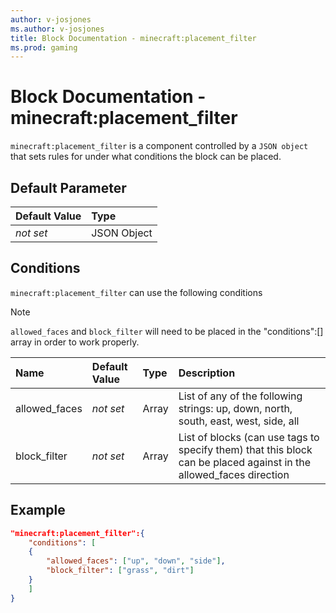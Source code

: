```yaml
---
author: v-josjones
ms.author: v-josjones
title: Block Documentation - minecraft:placement_filter
ms.prod: gaming
---
```


# Block Documentation - minecraft:placement_filter

`minecraft:placement_filter` is a component controlled by a `JSON object` that sets rules for under what conditions the block can be placed.

## Default Parameter

|Default Value|Type |
|:----|:----|
|*not set*| JSON Object|

## Conditions

`minecraft:placement_filter` can use the following conditions

> [!NOTE]
> `allowed_faces` and `block_filter` will need to be placed in the "conditions":[] array in order to work properly.

|Name |Default Value  |Type  |Description  |
|:----------|:----------|:----------|:----------|
|allowed_faces|*not set* | Array| List of any of the following strings: up, down, north, south, east, west, side, all |
| block_filter|*not set* |Array| List of blocks (can use tags to specify them) that this block can be placed against in the allowed_faces direction |

## Example

```json
"minecraft:placement_filter":{
    "conditions": [
    {
        "allowed_faces": ["up", "down", "side"],
        "block_filter": ["grass", "dirt"]
    }
    ]
}
```
